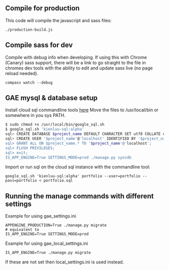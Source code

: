 ## Compile for production
This code will compile the javascript and sass files:
```
./production-build.js
```

## Compile sass for dev
Compile with debug info when developing.  If using this with Chrome (Canary)
sass support, there will be a link to go straight to the file in chromes dev tools
with the ability to edit and update sass live (no page reload needed).
```
compass watch --debug
```

## GAE mysql & database setup
Install cloud sql commandline tools [here](https://developers.google.com/cloud-sql/docs/commandline)
Move the files to /usr/local/bin or somewhere in you sys PATH.

```bash
$ sudo chmod +x /usr/local/bin/google_sql.sh
$ google_sql.sh 'kienluu-sql:alpha'
sql> CREATE DATABASE $project_name DEFAULT CHARACTER SET utf8 COLLATE utf8_unicode_ci;
sql> CREATE USER '$project_name'@'localhost' IDENTIFIED BY '$project_name;
sql> GRANT ALL ON $project_name.* TO '$project_name'@'localhost';
sql> FLUSH PRIVILEGES;
sql> exit;
IS_APP_ENGINE=True SETTINGS_MODE=prod ./manage.py syncdb
```

Import or run sql on the cloud sql instance with the commandline tool:
```
google_sql.sh 'kienluu-sql:alpha' portfolio --user=portfolio --pass=portfolio < portfolio.sql
```

## Running the manage commands with different settings

Example for using gae_settings.ini
```
APPENGINE_PRODUCTION=True ./manage.py migrate
# equivalent to
IS_APP_ENGINE=True SETTINGS_MODE=prod
```

Example for using gae_local_settings.ini
```
IS_APP_ENGINE=True ./manage.py migrate
```

If these are not set then local_settings.ini is used instead.


